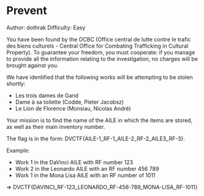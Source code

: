 # Prevent

Author: dothrak
Difficulty: Easy

You have been found by the OCBC (Office central de lutte contre le trafic des biens culturels - Central Office for Combating Trafficking in Cultural Property). To guarantee your freedom, you must cooperate: if you manage to provide all the information relating to the investigation, no charges will be brought against you.

We have identified that the following works will be attempting to be stolen shortly:

- Les trois dames de Gand
- Dame à sa toilette (Codde, Pieter Jacobsz)
- Le Lion de Florence (Monsiau, Nicolas André)

Your mission is to find the name of the AILE in which the items are stored, as well as their main inventory number.

The flag is in the form: DVCTF{AILE-1_RF-1_AILE-2_RF-2_AILE3_RF-3}.

Example:

- Work 1 in the DaVinci AILE with RF number 123
- Work 2 in the Leonardo AILE with an RF number 456 789
- Work 1 in the Mona Lisa AILE with an RF number of 1011

=> DVCTF{DAVINCI_RF-123_LEONARDO_RF-456-789_MONA-LISA_RF-1011}
